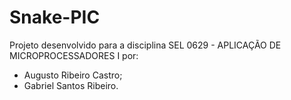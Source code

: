 # Snake-PIC

Projeto desenvolvido para a disciplina SEL 0629 - APLICAÇÃO DE MICROPROCESSADORES I por:

- Augusto Ribeiro Castro;
- Gabriel Santos Ribeiro.
